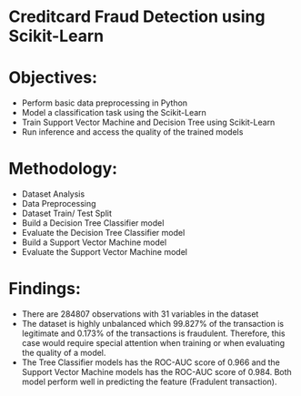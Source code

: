 # Creditcard Fraud Detection using Scikit-Learn

# Objectives:
- Perform basic data preprocessing in Python
- Model a classification task using the Scikit-Learn
- Train Support Vector Machine and Decision Tree using Scikit-Learn
- Run inference and access the quality of the trained models

# Methodology:
- Dataset Analysis
- Data Preprocessing
- Dataset Train/ Test Split
- Build a Decision Tree Classifier model
- Evaluate the Decision Tree Classifier model
- Build a Support Vector Machine model
- Evaluate the Support Vector Machine model

# Findings:
- There are 284807 observations with 31 variables in the dataset
- The dataset is highly unbalanced which 99.827% of the transaction is legitimate and 0.173% of the transactions is fraudulent. Therefore, this case would require special attention when training or when evaluating the quality of a model.
- The Tree Classifier models has the ROC-AUC score of 0.966 and the Support Vector Machine models has the ROC-AUC score of 0.984. Both model perform well in predicting the feature (Fradulent transaction).
